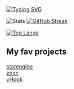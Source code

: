 [![Typing SVG](https://readme-typing-svg.demolab.com?font=Fira+Code&weight=700&size=27&duration=3000&pause=100&color=f54242&background=16131700&repeat=false&width=435&lines=Hi!+I'm+aceinetx)](https://git.io/typing-svg)

![Stats](https://github-readme-stats.vercel.app/api?username=aceinetx\&show_icons=true\&theme=radical&bg_color=161317&title_color=f54242&text_color=D8C6CB)
[![GitHub Streak](https://streak-stats.demolab.com?user=aceinetx&theme=radical&background=161317&ring=f54242&sideLabels=D8C6CB&currStreakNum=D8C6CB&sideNums=D8C6CB&fire=f54242&currStreakLabel=D8C6CB)](https://git.io/streak-stats)

[![Top Langs](https://github-readme-stats.vercel.app/api/top-langs/?username=aceinetx&langs_count=26&layout=compact&hide_progress=true&theme=radical&bg_color=161317&title_color=f54242&text_color=D8C6CB)](https://github.com/anuraghazra/github-readme-stats)
## My fav projects
[starengine](https://github.com/aceinetx/starengine)<br>
[zeon](https://github.com/aceinetx/zeon)<br>
[yHook](https://github.com/aceinetx/yHook)
